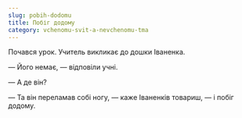 ```yaml
---
slug: pobih-dodomu
title: Побіг додому
category: vchenomu-svit-a-nevchenomu-tma
---
```

Почався урок. Учитель викликає до дошки Іваненка.

— Його немає, — відповіли учні.

— А де він?

— Та він переламав собі ногу, — каже Іваненків товариш, — і побіг додому.
